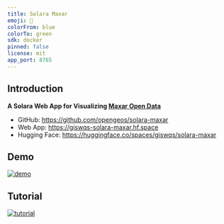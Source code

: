 ```yaml
---
title: Solara Maxar
emoji: 🏃
colorFrom: blue
colorTo: green
sdk: docker
pinned: false
license: mit
app_port: 8765
---
```


## Introduction

**A Solara Web App for Visualizing [Maxar Open Data](https://www.maxar.com/open-data)**

- GitHub: <https://github.com/opengeos/solara-maxar>
- Web App: <https://giswqs-solara-maxar.hf.space>
- Hugging Face: <https://huggingface.co/spaces/giswqs/solara-maxar>

## Demo

[![demo](https://img.youtube.com/vi/RBjZ5Ju09iU/0.jpg)](https://www.youtube.com/watch?v=RBjZ5Ju09iU)

## Tutorial

[![tutorial](https://img.youtube.com/vi/8t5M-EGR0sA/0.jpg)](https://www.youtube.com/watch?v=8t5M-EGR0sA)
